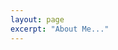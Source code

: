 ```yaml
---
layout: page
excerpt: "About Me..."
---
```


<script type="text/javascript"
    src="//rf.revolvermaps.com/0/0/6.js?i=5aalnoi315r&amp;m=7&amp;c=e63100&amp;cr1=ffffff&amp;f=arial&amp;l=0&amp;bv=90&amp;lx=-420&amp;ly=420&amp;hi=20&amp;he=7&amp;hc=a8ddff&amp;rs=80"
    async="async"></script>
